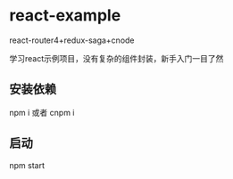 # react-example
react-router4+redux-saga+cnode

学习react示例项目，没有复杂的组件封装，新手入门一目了然

## 安装依赖
npm i 或者 cnpm i
## 启动
npm start 